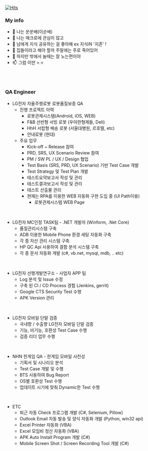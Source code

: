 [![Hits](https://hits.seeyoufarm.com/api/count/incr/badge.svg?url=https%3A%2F%2Fgithub.com%2FSsunLee&count_bg=%23286892&title_bg=%232E8AE5&icon=csharp.svg&icon_color=%23FFFFFF&title=Visit&edge_flat=true)](https://github.com/SsunLee)

### My info
- 👋 나는 쑨쑨배(이순배)
- 👀 나는 매크로에 관심이 많고 
- 👀 남에게 지식 공유하는 걸 좋아해 ex 지식iN '지존' !
- 🌱 집돌이라고 해야 할까 주말에는 주로 죽어있어
- 💞️ 하지만 밖에서 놀때는 잘 노는편이야 
- 📫 그럼 이만 >.<

<br></br>
### QA Engineer
 + LG전자 자율주행로봇 로봇품질보증 QA
   - 진행 프로젝트 이력
     - 로봇관제시스템(Android, iOS, WEB)
     - F&B 선반형 서빙 로봇 (우아한형제들, Deli)
     - HhH 서랍형 배송 로봇 (서울대병원, 르호텔, etc)
     - 안내로봇 (현대)
   - 주요 업무
     - Kick-off ~ Release 참여 
     - PRD, SRS, UX Scenario Review 참여 
     - PM / SW PL / UX / Design 협업 
     - Test Basis (SRS, PRD, UX Scenario) 기반 Test Case 개발
     - Test Strategy 및 Test Plan 개발
     - 테스트요약보고서 작성 및 관리
     - 테스트결과보고서 작성 및 관리
     - 테스트 산출물 관리
     - 현재는 RPA를 이용한 WEB 자동화 구현 도입 중 (UI Path이용)
       * 로봇관제시스템 WEB Page
 

<br>

 + LG전자 MC인정 TASK팀 - .NET 개발자 (Winform, .Net Core)
   - 품질관리시스템 구축
   - ADB 이용한 Mobile Phone 환경 세팅 자동화 구축
   - 각 종 자산 관리 시스템 구축
   - HP QC Api 사용하여 결함 분석 시스템 구축
   - 각 종 문서 자동화 개발 (c#, vb.net, mysql, mdb, .. etc)
<br>

 + LG전자 선행개발연구소 - 사업자 APP 팀
   - Log 분석 및 Issue 수정 
   - 구축 된 CI / CD Process 경험 (Jenkins, gerrit)
   - Google CTS Security Test 수행
   - APK Version 관리
<br>

 + LG전자 모바일 단말 검증
   - 국내향 / 수출향 LG전자 모바일 단말 검증
   - 기능, 비기능, 호환성 Test Case 수행
   - 검증 리더 업무 수행 
<br>

 + NHN 한게임 QA - 한게임 모바일 사천성
   - 기획서 및 시나리오 분석
   - Test Case 개발 및 수행 
   - BTS 사용하여 Bug Report
   - OS별 호환성 Test 수행
   - 업데이트 시기에 맞춰 Dynamic한 Test 수행
<br>

 + ETC
   - 퇴근 자동 Check 프로그램 개발 (C#, Selenium, Pillow)
   - Outlook Email 자동 발송 및 양식 자동화 개발 (Python, win32 api)
   - Excel Printer 자동화 (VBA)
   - Excel 모임비 정산 자동화 (VBA)
   - APK Auto Install Program 개발 (C#)
   - Mobile Screen Shot / Screen Recording Tool 개발 (C#)
